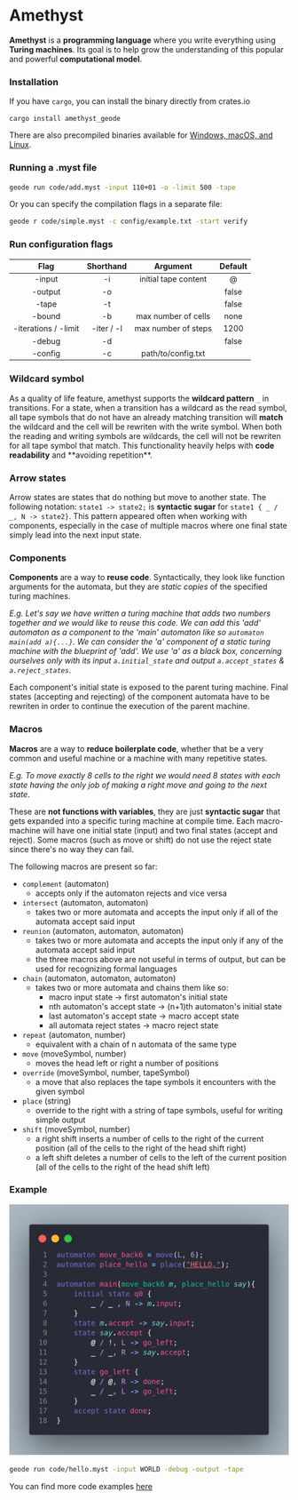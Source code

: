 # Amethyst

**Amethyst** is a **programming language** where you write everything using **Turing machines**. Its goal is to help grow the understanding of this popular and powerful **computational model**.

### Installation

If you have `cargo`, you can install the binary directly from crates.io

```
cargo install amethyst_geode
```

There are also precompiled binaries available for [Windows, macOS, and Linux](https://github.com/VSebastian8/amethyst/releases).

### Running a .myst file

```bash
geode run code/add.myst -input 110+01 -o -limit 500 -tape
```

Or you can specify the compilation flags in a separate file:

```bash
geode r code/simple.myst -c config/example.txt -start verify
```

### Run configuration flags

|         Flag         | Shorthand  |       Argument       | Default |
| :------------------: | :--------: | :------------------: | :-----: |
|        -input        |     -i     | initial tape content |    @    |
|       -output        |     -o     |                      |  false  |
|        -tape         |     -t     |                      |  false  |
|        -bound        |     -b     | max number of cells  |  none   |
| -iterations / -limit | -iter / -l | max number of steps  |  1200   |
|        -debug        |     -d     |                      |  false  |
|       -config        |     -c     |  path/to/config.txt  |         |

### Wildcard symbol

As a quality of life feature, amethyst supports the **wildcard pattern** `_` in transitions. For a state, when a transition has a wildcard as the read symbol, all tape symbols that do not have an already matching transition will **match** the wildcard and the cell will be rewriten with the write symbol. When both the reading and writing symbols are wildcards, the cell will not be rewriten for all tape symbol that match. This functionality heavily helps with **code readability** and \*\*avoiding repetition\*\*.

### Arrow states

Arrow states are states that do nothing but move to another state. The following notation: `state1 -> state2;` is **syntactic sugar** for `state1 { _ / _, N -> state2}`. This pattern appeared often when working with components, especially in the case of multiple macros where one final state simply lead into the next input state.

### Components

**Components** are a way to **reuse code**. Syntactically, they look like function arguments for the automata, but they are _static copies_ of the specified turing machines.

_E.g. Let's say we have written a turing machine that adds two numbers together and we would like to reuse this code. We can add this 'add' automaton as a component to the 'main' automaton like so `automaton main(add a){...}`. We can consider the 'a' component of a static turing machine with the blueprint of 'add'. We use 'a' as a black box, concerning ourselves only with its input `a.initial_state` and output `a.accept_states` & `a.reject_states`_.

Each component's initial state is exposed to the parent turing machine. Final states (accepting and rejecting) of the component automata have to be rewriten in order to continue the execution of the parent machine.

### Macros

**Macros** are a way to **reduce boilerplate code**, whether that be a very common and useful machine or a machine with many repetitive states.

_E.g. To move exactly 8 cells to the right we would need 8 states with each state having the only job of making a right move and going to the next state_.

These are **not functions with variables**, they are just **syntactic sugar** that gets expanded into a specific turing machine at compile time. Each macro-machine will have one initial state (input) and two final states (accept and reject). Some macros (such as move or shift) do not use the reject state since there's no way they can fail.

The following macros are present so far:

- `complement` (automaton)
  - accepts only if the automaton rejects and vice versa
- `intersect` (automaton, automaton)
  - takes two or more automata and accepts the input only if all of the automata accept said input
- `reunion` (automaton, automaton, automaton)
  - takes two or more automata and accepts the input only if any of the automata accept said input
  - the three macros above are not useful in terms of output, but can be used for recognizing formal languages
- `chain` (automaton, automaton, automaton)
  - takes two or more automata and chains them like so:
    - macro input state -> first automaton's initial state
    - nth automaton's accept state -> (n+1)th automaton's initial state
    - last automaton's accept state -> macro accept state
    - all automata reject states -> macro reject state
- `repeat` (automaton, number)
  - equivalent with a chain of n automata of the same type
- `move` (moveSymbol, number)
  - moves the head left or right a number of positions
- `override` (moveSymbol, number, tapeSymbol)
  - a move that also replaces the tape symbols it encounters with the given symbol
- `place` (string)
  - override to the right with a string of tape symbols, useful for writing simple output
- `shift` (moveSymbol, number)
  - a right shift inserts a number of cells to the right of the current position (all of the cells to the right of the head shift right)
  - a left shift deletes a number of cells to the left of the current position (all of the cells to the right of the head shift left)

### Example

![hello world example](./assets/hello.png)

<!-- for when amethyst syntax highlighting is supported
```amethyst
automaton move_back6 = move(L, 6);
automaton place_hello = place("HELLO,");
automaton main(move_back6 m, place_hello say){
    initial state q0 {
        _ / _ , N -> m.input;
    }
    state m.accept -> say.input;
    state say.accept {
        @ / !, L -> go_left;
        _ / _, R -> say.accept;
    }
    state go_left {
        @ / @, R -> done;
        _ / _, L -> go_left;
    }
    accept state done;
}
``` -->

```bash
geode run code/hello.myst -input WORLD -debug -output -tape
```

You can find more code examples [here](https://github.com/VSebastian8/amethyst/tree/master/code)
